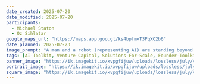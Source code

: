 ```yaml
---
date_created: 2025-07-20
date_modified: 2025-07-20
participants:
  - Michael Staton
  - Oz Sihlatar
google_maps_url: "https://maps.app.goo.gl/ks4bpfmxT3PqXC2b6"
date_planned: 2025-07-23
image_prompt: "A man and a robot (representing AI) are standing beyond the door to a tornado shelter that's underground, the door is a hatch coming out of the ground at an angle. It's an image similar to the Wizard of Oz. The storm shelter has two swinging doors, and one door is shut. Someone is holding the other door open.  All three are looking at a giant storm coming, with many tornadoes touching down."
tags: [AI-Toolkit, Venture-Capital, Solutions-For-Scale, Founder-Toolkit]
banner_image: "https://ik.imagekit.io/xvpgfijuw/uploads/lossless/july/Venture_Investing_in_the_Gold_Rush_of_AI_banner_image_1753051394047_lv-lOjqfC.webp"
portrait_image: "https://ik.imagekit.io/xvpgfijuw/uploads/lossless/july/Venture_Investing_in_the_Gold_Rush_of_AI_portrait_image_1753051396444__7lmo3iCs.webp"
square_image: "https://ik.imagekit.io/xvpgfijuw/uploads/lossless/july/Venture_Investing_in_the_Gold_Rush_of_AI_square_image_1753051398446_xfkQIKS0I.webp"
---
```

